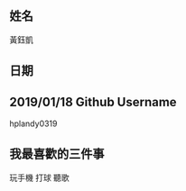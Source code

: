 姓名
----
黃鈺凱

日期
----
2019/01/18
Github Username
---------------
hplandy0319

我最喜歡的三件事
---------------
玩手機  打球  聽歌